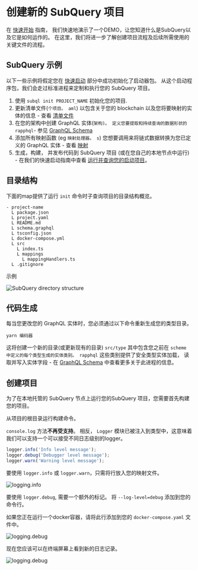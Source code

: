 # 创建新的 SubQuery 项目

在 [快速开始](/quickstart/quickstart-polkadot.md) 指南， 我们快速地演示了一个DEMO，让您知道什么是SubQuery以及它是如何运作的。 在这里，我们将进一步了解创建项目流程及后续所需使用的关键文件的流程。

## SubQuery 示例

以下一些示例将假定您在 [快速启动](../quickstart/quickstart-polkadot.md) 部分中成功初始化了启动器包。 从这个启动程序包，我们会走过标准进程来定制和执行您的 SubQuery 项目。

1. 使用 `subql init PROJECT_NAME` 初始化您的项目.
2. 更新清单文件(`个项目。 aml`) 以包含关于您的 blockchain 以及您将要映射的实体的信息 - 查看 [清单文件](./manifest.md)
3. 在您的架构中创建 GraphQL 实体(`架构)。 定义您要提取和持续查询的数据形状的 rapphql`- 参见 [GraphQL Schema](./graphql.md)
4. 添加所有映射函数 (eg `映射处理器。 s`) 您想要调用来将链式数据转换为您已定义的 GraphQL 实体 - 查看 [映射](./mapping/polkadot.md)
5. 生成，构建， 并发布代码到 SubQuery 项目 (或在您自己的本地节点中运行) - 在我们的快速启动指南中查看 [运行并查询您的启动项目](./quickstart-polkadot.md#running-and-querying-your-starter-project)。

## 目录结构

下面的map提供了运行 `init` 命令时子查询项目的目录结构概览。

```
- project-name
  L package.json
  L project.yaml
  L README.md
  L schema.graphql
  L tsconfig.json
  L docker-compose.yml
  L src
    L index.ts
    L mappings
      L mappingHandlers.ts
  L .gitignore
```

示例

![SubQuery directory structure](/assets/img/subQuery_directory_stucture.png)

## 代码生成

每当您更改您的 GraphQL 实体时，您必须通过以下命令重新生成您的类型目录。

```
yarn 编码器
```

这将创建一个新的目录(或更新现有的目录) `src/type` 其中包含您之前在 `scheme 中定义的每个类型生成的实体类别。 rapphql` 这些类别提供了安全类型实体加载， 读取并写入实体字段 - 在 [GraphQL Schema](./graphql.md) 中查看更多关于此进程的信息。

## 创建项目

为了在本地托管的 SubQuery 节点上运行您的SubQuery 项目，您需要首先构建您的项目。

从项目的根目录运行构建命令。

`console.log` 方法**不再受支持**。 相反， `Logger` 模块已被注入到类型中，这意味着我们可以支持一个可以接受不同日志级别的logger。

```typescript
logger.info('Info level message');
logger.debug('Debugger level message');
logger.warn('Warning level message');
```

要使用 `logger.info` 或 `logger.warn`，只需将行放入您的映射文件。

![logging.info](/assets/img/logging_info.png)

要使用 `logger.debug`, 需要一个额外的标记。 将 `--log-level=debug` 添加到您的命令行。

如果您正在运行一个docker容器，请将此行添加到您的 `docker-compose.yaml` 文件中。

![logging.debug](/assets/img/logging_debug.png)

现在您应该可以在终端屏幕上看到新的日志记录。

![logging.debug](/assets/img/subquery_logging.png)
